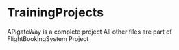 # TrainingProjects
APigateWay is a complete project
All other files are part of FlightBookingSystem Project

